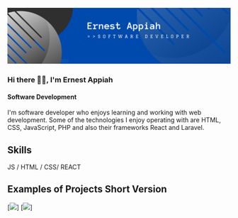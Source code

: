 ![Software Development ](https://github.com/EA-Code1/EA-Code1/blob/main/Ernest%20_Appiah.png)
### Hi there 👋🏾, I'm Ernest Appiah
#### Software Development 

I'm software developer who enjoys learning and working with web development. Some of the technologies I enjoy operating with are HTML, CSS, JavaScript, PHP and also their frameworks React and Laravel.

## Skills 
JS / HTML / CSS/ REACT 

## Examples of Projects Short Version 
[<img src="https://github.com/EA-Code1/intoTech/blob/main/into-Images/intotech.gif" width="256" />]
[<img src="https://github.com/EA-Code1/aph_electronics/blob/main/aph_img/aphc.gif" width="256" />]




